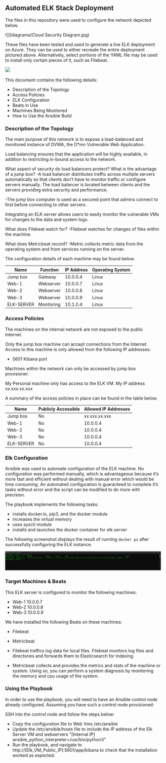 ## Automated ELK Stack Deployment

The files in this repository were used to configure the network depicted below.

![](diagrams/Cloud Security Diagram.jpg) 

These files have been tested and used to generate a live ELK deployment on Azure. They can be used to either recreate the entire deployment pictured above. Alternatively, select portions of the YAML file may be used to install only certain pieces of it, such as Filebeat.

![](ansible/ELK/install-elk.yml) 

This document contains the following details:
- Description of the Topology
- Access Policies
- ELK Configuration
 - Beats in Use
 - Machines Being Monitored
- How to Use the Ansible Build


### Description of the Topology

The main purpose of this network is to expose a load-balanced and monitored instance of DVWA, the D*mn Vulnerable Web Application.

Load balancing ensures that the application will be highly available, in addition to restricting in-bound access to the network.

What aspect of security do load balancers protect? What is the advantage of a jump box?
-A load balancer distributes traffic across multiple servers automatically so that clients don’t have to monitor traffic or configure servers manually. The load balancer is located between clients and the servers providing extra security and performance.

-The jump box computer is used as a secured point that admins connect to first before connecting to other servers.

Integrating an ELK server allows users to easily monitor the vulnerable VMs for changes to the data and system logs.

What does Filebeat watch for?
-Filebeat watches for changes of files within the machine.

What does Metricbeat record?
-Metric collects metric data from the operating system and from services running on the server. 

The configuration details of each machine may be found below.

| Name       | Function   | IP Address | Operating System |
|------------|------------|------------|------------------|
| Jump box   | Gateway    | 10.0.0.4   |       Linux      |
| Web-1      | Webserver  | 10.0.0.7   |       Linux      |
| Web-2      | Webserver  | 10.0.0.8   |       Linux      |
| Web-3      | Webserver  | 10.0.0.9   |       Linux      |
| ELK-SERVER | Monitoring | 10.1.0.4   |       Linux      |


### Access Policies

The machines on the internal network are not exposed to the public Internet. 

Only the jump box machine can accept connections from the Internet. Access to this machine is only allowed from the following IP addresses:
- 5601 Kibana port


Machines within the network can only be accessed by jump box provisioner. 

My Personal machine only has access to the ELK VM. My IP address xx.xxx.xx.xxx

A summary of the access policies in place can be found in the table below.

| Name       | Publicly Accessible | Allowed IP Addresses |
|------------|---------------------|----------------------|
| Jump box   | No                  | xx.xxx.xx.xxx        |
| Web-1      | No                  | 10.0.0.4             |
| Web-2      | No                  | 10.0.0.4             |
| Web-3      | No                  | 10.0.0.4             |
| ELK-SERVER | No                  | 10.0.0.4             |

### Elk Configuration

Ansible was used to automate configuration of the ELK machine. No configuration was performed manually, which is advantageous because it’s more fast and efficient without dealing with manual error which would be time consuming. An automated configuration is guaranteed to complete it’s tasks without error and the script can be modified to do more with precision.
 
The playbook implements the following tasks:

- installs docker.io, pip3, and the docker module 
- increases the virtual memory 
- uses sysctl module
- installs and launches the docker container for elk server


The following screenshot displays the result of running `docker ps` after successfully configuring the ELK instance.

![](Images/docker.png)

### Target Machines & Beats
This ELK server is configured to monitor the following machines:
- Web-1 10.0.0.7
- Web-2 10.0.0.8
- Web-3 10.0.0.9

We have installed the following Beats on these machines:
- Filebeat
- Metricbeat


- Filebeat traffics log data for local files. Filebeat monitors log files and directories and forwards them to Elasticsearch for indexing. 
- Metricbeat collects and provides the metrics and stats of the machine or system. Using so, you can perform a system diagnosis by monitoring the memory and cpu usage of the system. 

### Using the Playbook
In order to use the playbook, you will need to have an Ansible control node already configured. Assuming you have such a control node provisioned: 

SSH into the control node and follow the steps below:
- Copy the configuration file to Web Vms /etc/ansible
- Update the /etc/ansible/hosts file to include the IP address of the Elk Server VM and webservers "[Internal IP] ansible_python_interpreter=/usr/bin/python3" 
- Run the playbook, and navigate to http://[Elk_VM_Public_IP]:5601/app/kibana to check that the installation worked as expected.
